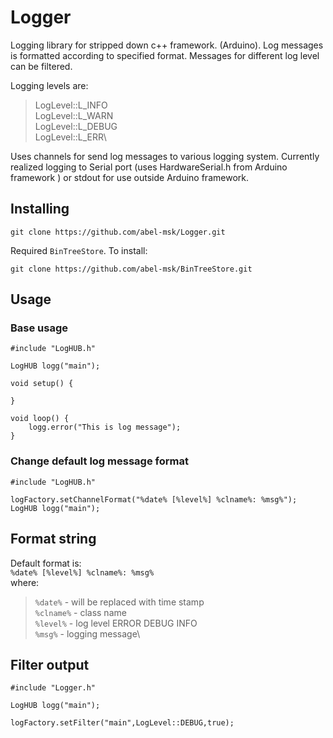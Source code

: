 # Logger
Logging library for stripped down с++ framework.  (Arduino).
Log messages is formatted according to specified format. 
Messages for different log level can be filtered.

Logging levels are:

> LogLevel::L_INFO\
> LogLevel::L_WARN\
> LogLevel::L_DEBUG\
> LogLevel::L_ERR\

Uses channels for send log messages to various logging system.
Currently realized logging to Serial port (uses HardwareSerial.h from Arduino framework )
or stdout for use outside Arduino framework.



## Installing

```
git clone https://github.com/abel-msk/Logger.git
```

Required `BinTreeStore`. 
To install:
```
git clone https://github.com/abel-msk/BinTreeStore.git
```

## Usage

### Base usage

```
#include "LogHUB.h"

LogHUB logg("main");

void setup() {

}

void loop() {
    logg.error("This is log message");
}
```

###  Change default  log message format

```
#include "LogHUB.h"

logFactory.setChannelFormat("%date% [%level%] %clname%: %msg%");
LogHUB logg("main");
```


##  Format string

Default format is:\
     `%date% [%level%] %clname%: %msg%`\
where:
> `%date%`    - will be replaced with time stamp\
> `%clname%`  - class name\
> `%level%`   - log level  ERROR DEBUG INFO\
> `%msg%`     -  logging message\


##  Filter output
```
#include "Logger.h"

LogHUB logg("main");

logFactory.setFilter("main",LogLevel::DEBUG,true);

```
